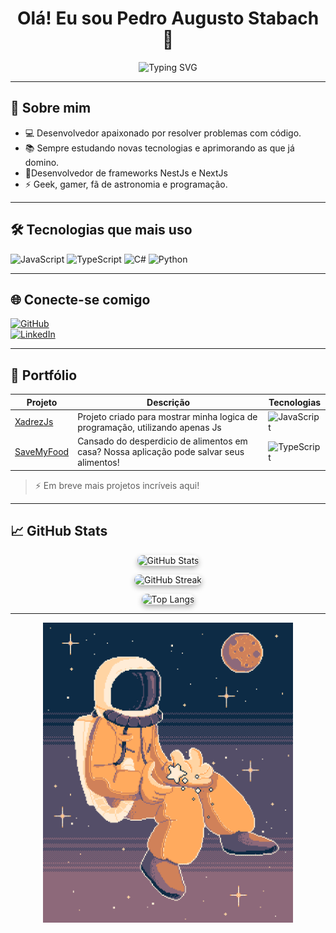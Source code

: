 <h1 align="center">Olá! Eu sou Pedro Augusto Stabach 👋</h1>

<p align="center">
  <img src="https://readme-typing-svg.herokuapp.com?size=22&color=36BCF7&center=true&vCenter=true&multiline=true&lines=Desenvolvedor+Full-Stack;" alt="Typing SVG">
</p>

---

## 🚀 Sobre mim

- 💻 Desenvolvedor apaixonado por resolver problemas com código.
- 📚 Sempre estudando novas tecnologias e aprimorando as que já domino.
- 🧰Desenvolvedor de frameworks NestJs e NextJs
- ⚡ Geek, gamer, fã de astronomia e programação.

---

## 🛠️ Tecnologias que mais uso

![JavaScript](https://img.shields.io/badge/-JavaScript-F7DF1E?logo=javascript&logoColor=000)
![TypeScript](https://img.shields.io/badge/-TypeScript-3178C6?logo=typescript&logoColor=fff)
![C#](https://img.shields.io/badge/-C%23-239120?logo=c-sharp&logoColor=fff)
![Python](https://img.shields.io/badge/-Python-3776AB?logo=python&logoColor=fff)

---

## 🌐 Conecte-se comigo

[![GitHub](https://img.shields.io/badge/GitHub-000?style=for-the-badge&logo=github&logoColor=white)](https://github.com/PedroStabach)  
[![LinkedIn](https://img.shields.io/badge/LinkedIn-0A66C2?style=for-the-badge&logo=linkedin&logoColor=white)](https://linkedin.com/in/PedroStbk)    

---

## 💼 Portfólio

| Projeto | Descrição | Tecnologias |
| -------- | --------- | ----------- |
|[XadrezJs](https://github.com/PedroStabach/xadrezJs) | Projeto criado para mostrar minha logica de programação, utilizando apenas Js | ![JavaScript](https://img.shields.io/badge/-JS-F7DF1E?logo=javascript) |
|[SaveMyFood](https://github.com/PedroStabach/saveMyFood) | Cansado do desperdicio de alimentos em casa? Nossa aplicação pode salvar seus alimentos! | ![TypeScript](https://img.shields.io/badge/-TypeScript-3178C6?logo=typescript&logoColor=fff) |


> ⚡ Em breve mais projetos incríveis aqui!

---

## 📈 GitHub Stats

<p align="center">
  <img src="https://github-readme-stats.vercel.app/api?username=seuusuario&show_icons=true&theme=tokyonight&hide_border=false&border_radius=20" alt="GitHub Stats" style="border-radius: 20px; box-shadow: 0 4px 8px rgba(0,0,0,0.3);" />
</p>

<p align="center">
  <img src="https://github-readme-streak-stats.herokuapp.com/?user=seuusuario&theme=tokyonight&hide_border=false&border_radius=20" alt="GitHub Streak" style="border-radius: 20px; box-shadow: 0 4px 8px rgba(0,0,0,0.3);" />
</p>

<p align="center">
  <img src="https://github-readme-stats.vercel.app/api/top-langs/?username=seuusuario&layout=compact&theme=tokyonight&hide_border=false&border_radius=20" alt="Top Langs" style="border-radius: 20px; box-shadow: 0 4px 8px rgba(0,0,0,0.3);" />
</p>

---
<p align="center">
  <img src="astronalta.gif" width="400" />
</p>


